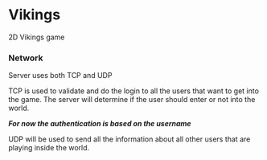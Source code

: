 # Vikings

2D Vikings game

### Network

Server uses both TCP and UDP

TCP is used to validate and do the login to all the users that want to get into the game.
The server will determine if the user should enter or not into the world.

***For now the authentication is based on the username***

UDP will be used to send all the information about all other users that are playing inside the world.
